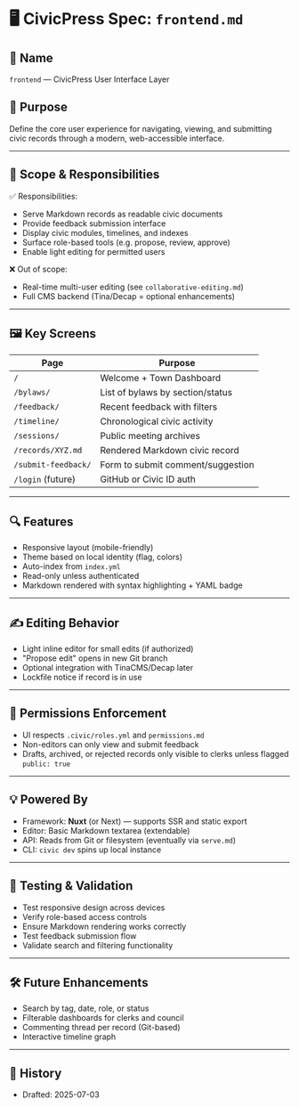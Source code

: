 # 🖥️ CivicPress Spec: `frontend.md`

## 📛 Name

`frontend` — CivicPress User Interface Layer

## 🎯 Purpose

Define the core user experience for navigating, viewing, and submitting civic
records through a modern, web-accessible interface.

---

## 🧩 Scope & Responsibilities

✅ Responsibilities:

- Serve Markdown records as readable civic documents
- Provide feedback submission interface
- Display civic modules, timelines, and indexes
- Surface role-based tools (e.g. propose, review, approve)
- Enable light editing for permitted users

❌ Out of scope:

- Real-time multi-user editing (see `collaborative-editing.md`)
- Full CMS backend (Tina/Decap = optional enhancements)

---

## 🖼️ Key Screens

| Page                | Purpose                           |
| ------------------- | --------------------------------- |
| `/`                 | Welcome + Town Dashboard          |
| `/bylaws/`          | List of bylaws by section/status  |
| `/feedback/`        | Recent feedback with filters      |
| `/timeline/`        | Chronological civic activity      |
| `/sessions/`        | Public meeting archives           |
| `/records/XYZ.md`   | Rendered Markdown civic record    |
| `/submit-feedback/` | Form to submit comment/suggestion |
| `/login` (future)   | GitHub or Civic ID auth           |

---

## 🔍 Features

- Responsive layout (mobile-friendly)
- Theme based on local identity (flag, colors)
- Auto-index from `index.yml`
- Read-only unless authenticated
- Markdown rendered with syntax highlighting + YAML badge

---

## ✍️ Editing Behavior

- Light inline editor for small edits (if authorized)
- "Propose edit" opens in new Git branch
- Optional integration with TinaCMS/Decap later
- Lockfile notice if record is in use

---

## 🔐 Permissions Enforcement

- UI respects `.civic/roles.yml` and `permissions.md`
- Non-editors can only view and submit feedback
- Drafts, archived, or rejected records only visible to clerks unless flagged
  `public: true`

---

## 💡 Powered By

- Framework: **Nuxt** (or Next) — supports SSR and static export
- Editor: Basic Markdown textarea (extendable)
- API: Reads from Git or filesystem (eventually via `serve.md`)
- CLI: `civic dev` spins up local instance

---

## 🧪 Testing & Validation

- Test responsive design across devices
- Verify role-based access controls
- Ensure Markdown rendering works correctly
- Test feedback submission flow
- Validate search and filtering functionality

---

## 🛠️ Future Enhancements

- Search by tag, date, role, or status
- Filterable dashboards for clerks and council
- Commenting thread per record (Git-based)
- Interactive timeline graph

---

## 📅 History

- Drafted: 2025-07-03
